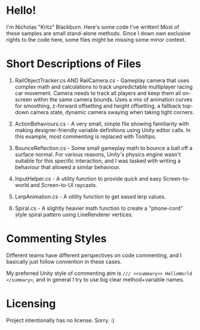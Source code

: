 # Hello!
I'm Nicholas "Kritz" Blackburn. Here's some code I've written!
Most of these samples are small stand-alone methods. Since I down own exclusive rights to the code here, some files might be missing some minor context.

# Short Descriptions of Files

1. RailObjectTracker.cs AND RailCamera.cs - Gameplay camera that uses complex math and calculations to track unpredictable multiplayer racing car movement. Camera needs to track all players and keep them all on-screen within the same camera bounds. Uses a mix of animation curves for smoothing, z-forward offsetting and height offsetting, a fallback top-down camera state, dynamic camera swaying when taking tight corners.

2. ActionBehaviours.cs - A very small, simple file showing familiarity with making designer-friendly variable definitions using Unity editor calls. In this example, most commenting is replaced with Tooltips.

3. BounceReflection.cs - Some small gameplay math to bounce a ball off a surface normal. For various reasons, Unity's physics engine wasn't suitable for this specific interaction, and I was tasked with writing a behaviour that allowed a similar behaviour.

4. InputHelper.cs - A utility function to provide quick and easy Screen-to-world and Screen-to-UI raycasts.

5. LerpAnimation.cs - A utility function to get eased lerp values.

6. Spiral.cs - A slightly heavier math function to create a "phone-cord" style spiral pattern using LineRenderer vertices.

# Commenting Styles

Different teams have different perspectives on code commenting, and I basically just follow convention in these cases.

My preferred Unity style of commenting atm is `/// <<summary>> HelloWorld </summary>`, and in general I try to use big clear method+variable names.

# Licensing
Project intentionally has no license. Sorry. :)
